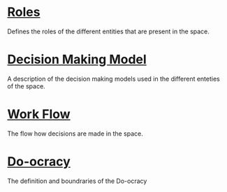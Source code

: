 # [Roles](roles.md)

Defines the roles of the different entities that are present in the space.

# [Decision Making Model](decision.md)

A description of the decision making models used in the different enteties of the space.

# [Work Flow](flow.md)

The flow how decisions are made in the space.

# [Do-ocracy](do-ocracy.md)

The definition and boundraries of the Do-ocracy
